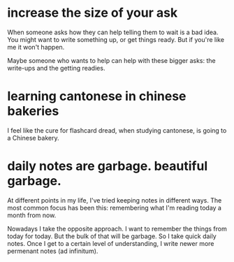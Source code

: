 <style>
.main {
  margin-left: 0px;
  margin-right: 0px;
}
.toc {
  position: absolute;
  z-index: 1;
  right: 16px;
  width: 280px;
  padding: 32px;
}
</style>

<content class="main">

# increase the size of your ask

When someone asks how they can help telling them to wait is a bad idea.
You might want to write something up, or get things ready.
But if you're like me it won't happen.

Maybe someone who wants to help can help with these bigger asks: the write-ups and the getting readies.

# learning cantonese in chinese bakeries

I feel like the cure for flashcard dread, when studying cantonese, is going to a Chinese bakery.


# daily notes are garbage. beautiful garbage.

At different points in my life, I've tried keeping notes in different ways.
The most common focus has been this: remembering what I'm reading today a month from now.

Nowadays I take the opposite approach.
I want to remember the things from today for today.
But the bulk of that will be garbage.
So I take quick daily notes.
Once I get to a certain level of understanding, I write newer more permenant notes (ad infinitum).



</content>

<nav class="toc"></nav>


<link rel="stylesheet" href="https://cdnjs.cloudflare.com/ajax/libs/tocbot/4.11.1/tocbot.css">
<script src="https://cdnjs.cloudflare.com/ajax/libs/tocbot/4.11.1/tocbot.min.js"></script>

<script>
document.addEventListener('DOMContentLoaded', function () {
  tocbot.init({
    // Where to render the table of contents.
    tocSelector: '.js-toc',
    // Where to grab the headings to build the table of contents.
    contentSelector: 'body',
    // Which headings to grab inside of the contentSelector element.
    headingSelector: 'h1, h2, h3',
    // For headings inside relative or absolute positioned containers within content.
    hasInnerContainers: true,
  });
});
</script>
